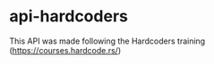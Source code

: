 # api-hardcoders
This API was made following the Hardcoders training (https://courses.hardcode.rs/)

